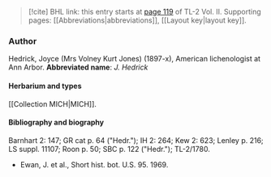 > [!cite] BHL link: this entry starts at [page 119](https://www.biodiversitylibrary.org/page/33068361) of TL-2 Vol. II.
> Supporting pages: [[Abbreviations|abbreviations]], [[Layout key|layout key]].

### Author

Hedrick, Joyce (Mrs Volney Kurt Jones) (1897-x), American lichenologist at Ann Arbor. 
**Abbreviated name**: *J. Hedrick*

#### Herbarium and types

[[Collection MICH|MICH]].

#### Bibliography and biography

Barnhart 2: 147; GR cat p. 64 ("Hedr."); IH 2: 264; Kew 2: 623; Lenley p. 216; LS suppl. 11107; Roon p. 50; SBC p. 122 ("Hedr."); TL-2/1780.
- Ewan, J. et al., Short hist. bot. U.S. 95. 1969.

